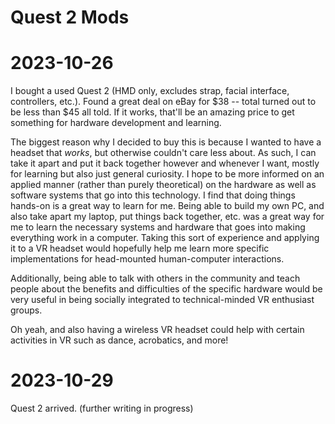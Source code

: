 # Quest 2 Mods

# 2023-10-26

I bought a used Quest 2 (HMD only, excludes strap, facial interface, controllers, etc.). Found a great deal on eBay for $38 -- total turned out to be less than $45 all told. If it works, that'll be an amazing price to get something for hardware development and learning.

The biggest reason why I decided to buy this is because I wanted to have a headset that *works*, but otherwise couldn't care less about. As such, I can take it apart and put it back together however and whenever I want, mostly for learning but also just general curiosity. I hope to be more informed on an applied manner (rather than purely theoretical) on the hardware as well as software systems that go into this technology. I find that doing things hands-on is a great way to learn for me. Being able to build my own PC, and also take apart my laptop, put things back together, etc. was a great way for me to learn the necessary systems and hardware that goes into making everything work in a computer. Taking this sort of experience and applying it to a VR headset would hopefully help me learn more specific implementations for head-mounted human-computer interactions.

Additionally, being able to talk with others in the community and teach people about the benefits and difficulties of the specific hardware would be very useful in being socially integrated to technical-minded VR enthusiast groups.

Oh yeah, and also having a wireless VR headset could help with certain activities in VR such as dance, acrobatics, and more!

# 2023-10-29

Quest 2 arrived. (further writing in progress)

